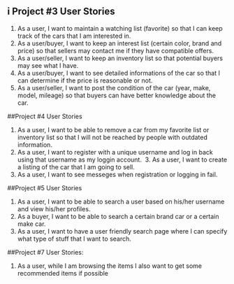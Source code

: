 ## i Project #3 User Stories
  1. As a user, I want to maintain a watching list (favorite) so that I can keep track of the cars that I am interested in.
  2. As a user/buyer, I want to keep an interest list (certain color, brand and price) so that sellers may contact me if they have compatible offers.  
  3. As a user/seller, I want to keep an inventory list so that potential buyers may see what I have.
  4. As  a user/buyer, I want to see detailed informations of the car so that I can determine if the price is reasonable or not.
  5. As a user/seller, I want to post the condition of the car (year, make, model, mileage) so that buyers can have better knowledge about the car.

##Project #4 User Stories
  1. As a user, I want to be able to remove a car from my favorite list or inventory list so that I will not be reached by people with outdated information.
  2. As a user, I want to register with a unique username and log in back using that username as my loggin account.
  3. As a user, I want to create a listing of the car that I am going to sell.
  4. As a user, I want to see messeges when registration or logging in fail.
 
##Project #5 User Stories
  1. As a user, I want to be able to search a user based on his/her username and view his/her profiles.
  2. As a buyer, I want to be able to search a certain brand car or a certain make car.
  3. As a user, I want to have a user friendly search page where I can specify what type of stuff that I want to search.
  
##Project #7 User Stories:
  1. As a user, while I am browsing the items I also want to get some recommended items if possible
